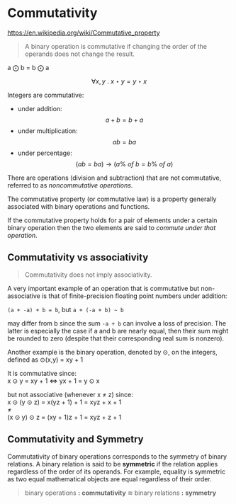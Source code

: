 # Commutativity

https://en.wikipedia.org/wiki/Commutative_property

> A binary operation is commutative if changing the order of the operands does not change the result.

a ⨀ b = b ⨀ a

$$\forall x,y\ .\ x \star y = y \star x$$

Integers are commutative:
- under addition: $$a+b=b+a$$
- under multiplication: $$ab=ba$$
- under percentage: $$(ab=ba) \to (a\%\ of\ b = b\%\ of\ a)$$

There are operations (division and subtraction) that are not commutative, referred to as *noncommutative operations*.

The commutative property (or commutative law) is a property generally associated with binary operations and functions.

If the commutative property holds for a pair of elements under a certain binary operation then the two elements are said to *commute under that operation*.


## Commutativity vs associativity

> Commutativity does not imply associativity.

A very important example of an operation that is commutative but non-associative is that of finite-precision floating point numbers under addition: 

`(a + -a) + b = b`, but `a + (-a + b) ~ b`

may differ from b since the sum `-a + b` can involve a loss of precision. The latter is especially the case if a and b are nearly equal, then their sum might be rounded to zero (despite that their corresponding real sum is nonzero).

Another example is the binary operation, denoted by ⊙, on the integers, defined as ⊙(x,y) = xy + 1

It is commutative since:   
x ⊙ y = xy + 1 <=> yx + 1 = y ⊙ x

but not associative (whenever x ≠ z) since:    
x ⊙ (y ⊙ z) = x(yz + 1) + 1 = xyz + x + 1   
≠    
(x ⊙ y) ⊙ z = (xy + 1)z + 1 = xyz + z + 1



## Commutativity and Symmetry

Commutativity of binary operations corresponds to the symmetry of binary relations. A binary relation is said to be **symmetric** if the relation applies regardless of the order of its operands. For example, equality is symmetric as two equal mathematical objects are equal regardless of their order.

> binary operations **:** **commutativity** ≋ binary relations **:** **symmetry**
